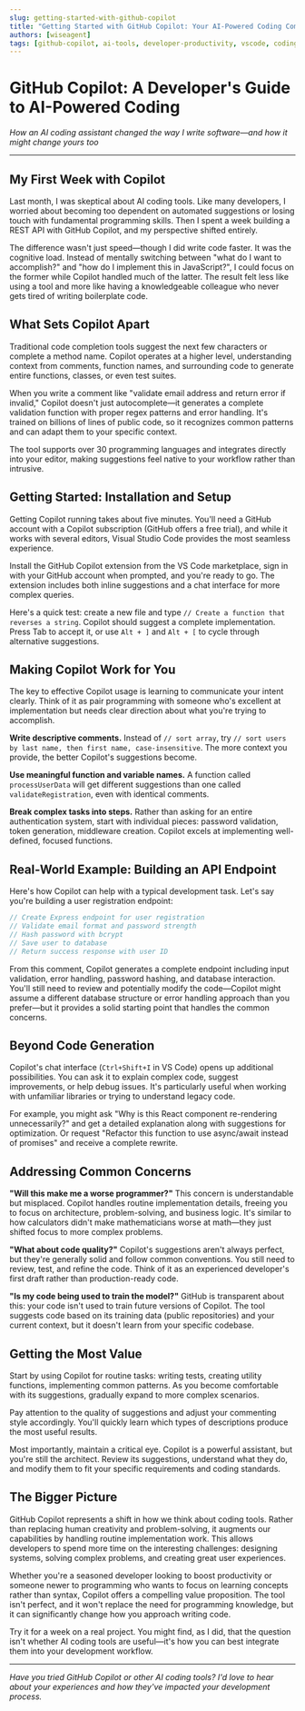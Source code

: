 ```yaml
---
slug: getting-started-with-github-copilot
title: "Getting Started with GitHub Copilot: Your AI-Powered Coding Companion"
authors: [wiseagent]
tags: [github-copilot, ai-tools, developer-productivity, vscode, coding-tools]
---
```


# GitHub Copilot: A Developer's Guide to AI-Powered Coding

*How an AI coding assistant changed the way I write software—and how it might change yours too*


---

## My First Week with Copilot
<!--truncate-->

Last month, I was skeptical about AI coding tools. Like many developers, I worried about becoming too dependent on automated suggestions or losing touch with fundamental programming skills. Then I spent a week building a REST API with GitHub Copilot, and my perspective shifted entirely.

The difference wasn't just speed—though I did write code faster. It was the cognitive load. Instead of mentally switching between "what do I want to accomplish?" and "how do I implement this in JavaScript?", I could focus on the former while Copilot handled much of the latter. The result felt less like using a tool and more like having a knowledgeable colleague who never gets tired of writing boilerplate code.

## What Sets Copilot Apart

Traditional code completion tools suggest the next few characters or complete a method name. Copilot operates at a higher level, understanding context from comments, function names, and surrounding code to generate entire functions, classes, or even test suites.

When you write a comment like "validate email address and return error if invalid," Copilot doesn't just autocomplete—it generates a complete validation function with proper regex patterns and error handling. It's trained on billions of lines of public code, so it recognizes common patterns and can adapt them to your specific context.

The tool supports over 30 programming languages and integrates directly into your editor, making suggestions feel native to your workflow rather than intrusive.

## Getting Started: Installation and Setup

Getting Copilot running takes about five minutes. You'll need a GitHub account with a Copilot subscription (GitHub offers a free trial), and while it works with several editors, Visual Studio Code provides the most seamless experience.

Install the GitHub Copilot extension from the VS Code marketplace, sign in with your GitHub account when prompted, and you're ready to go. The extension includes both inline suggestions and a chat interface for more complex queries.

Here's a quick test: create a new file and type `// Create a function that reverses a string`. Copilot should suggest a complete implementation. Press Tab to accept it, or use `Alt + ]` and `Alt + [` to cycle through alternative suggestions.

## Making Copilot Work for You

The key to effective Copilot usage is learning to communicate your intent clearly. Think of it as pair programming with someone who's excellent at implementation but needs clear direction about what you're trying to accomplish.

**Write descriptive comments.** Instead of `// sort array`, try `// sort users by last name, then first name, case-insensitive`. The more context you provide, the better Copilot's suggestions become.

**Use meaningful function and variable names.** A function called `processUserData` will get different suggestions than one called `validateRegistration`, even with identical comments.

**Break complex tasks into steps.** Rather than asking for an entire authentication system, start with individual pieces: password validation, token generation, middleware creation. Copilot excels at implementing well-defined, focused functions.

## Real-World Example: Building an API Endpoint

Here's how Copilot can help with a typical development task. Let's say you're building a user registration endpoint:

```javascript
// Create Express endpoint for user registration
// Validate email format and password strength
// Hash password with bcrypt
// Save user to database
// Return success response with user ID
```

From this comment, Copilot generates a complete endpoint including input validation, error handling, password hashing, and database interaction. You'll still need to review and potentially modify the code—Copilot might assume a different database structure or error handling approach than you prefer—but it provides a solid starting point that handles the common concerns.

## Beyond Code Generation

Copilot's chat interface (`Ctrl+Shift+I` in VS Code) opens up additional possibilities. You can ask it to explain complex code, suggest improvements, or help debug issues. It's particularly useful when working with unfamiliar libraries or trying to understand legacy code.

For example, you might ask "Why is this React component re-rendering unnecessarily?" and get a detailed explanation along with suggestions for optimization. Or request "Refactor this function to use async/await instead of promises" and receive a complete rewrite.

## Addressing Common Concerns

**"Will this make me a worse programmer?"** This concern is understandable but misplaced. Copilot handles routine implementation details, freeing you to focus on architecture, problem-solving, and business logic. It's similar to how calculators didn't make mathematicians worse at math—they just shifted focus to more complex problems.

**"What about code quality?"** Copilot's suggestions aren't always perfect, but they're generally solid and follow common conventions. You still need to review, test, and refine the code. Think of it as an experienced developer's first draft rather than production-ready code.

**"Is my code being used to train the model?"** GitHub is transparent about this: your code isn't used to train future versions of Copilot. The tool suggests code based on its training data (public repositories) and your current context, but it doesn't learn from your specific codebase.

## Getting the Most Value

Start by using Copilot for routine tasks: writing tests, creating utility functions, implementing common patterns. As you become comfortable with its suggestions, gradually expand to more complex scenarios.

Pay attention to the quality of suggestions and adjust your commenting style accordingly. You'll quickly learn which types of descriptions produce the most useful results.

Most importantly, maintain a critical eye. Copilot is a powerful assistant, but you're still the architect. Review its suggestions, understand what they do, and modify them to fit your specific requirements and coding standards.

## The Bigger Picture

GitHub Copilot represents a shift in how we think about coding tools. Rather than replacing human creativity and problem-solving, it augments our capabilities by handling routine implementation work. This allows developers to spend more time on the interesting challenges: designing systems, solving complex problems, and creating great user experiences.

Whether you're a seasoned developer looking to boost productivity or someone newer to programming who wants to focus on learning concepts rather than syntax, Copilot offers a compelling value proposition. The tool isn't perfect, and it won't replace the need for programming knowledge, but it can significantly change how you approach writing code.

Try it for a week on a real project. You might find, as I did, that the question isn't whether AI coding tools are useful—it's how you can best integrate them into your development workflow.

---

*Have you tried GitHub Copilot or other AI coding tools? I'd love to hear about your experiences and how they've impacted your development process.*